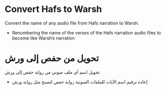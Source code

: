 # Convert Hafs to Warsh
Convert the name of any audio file from Hafs narration to Warsh.

- Renumbering the name of the verses of the Hafs narration audio files to become like Warsh’s narration

# تحويل من حفص إلى ورش
تحويل اسم أي ملف صوتي من رواية حفص إلى ورش.
- إعادة ترقيم اسم الآيات للملفات الصوتية رواية حفص لتصبح مثل رواية ورش

